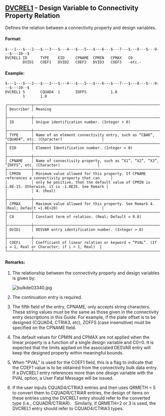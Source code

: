## [DVCREL1](https://help.hexagonmi.com/bundle/MSC_Nastran_2022.4/page/Nastran_Combined_Book/qrg/bulkde/TOC.DVCREL1.xhtml) - Design Variable to Connectivity Property Relation

Defines the relation between a connectivity property and design variables.

#### Format:

```nastran
$---1---$---2---$---3---$---4---$---5---$---6---$---7---$---8---$---9---$---10--$
DVCREL1 ID      TYPE    EID     CPNAME  CPMIN   CPMAX   C0                      
        DVID1   COEF1   DVID2   COEF2   DVID3   COEF3   -etc.-                  
```
#### Example:

```nastran
$---1---$---2---$---3---$---4---$---5---$---6---$---7---$---8---$---9---$---10--$
DVCREL1 5       CQUAD4  1       ZOFFS           1.0                             
        1       1.0                                                             
```
```text
┌───────────┬────────────────────────────────────────────────────────────────────────────────────────────────────┐
│ Describer │ Meaning                                                                                            │
├───────────┼────────────────────────────────────────────────────────────────────────────────────────────────────┤
│ ID        │ Unique identification number. (Integer > 0)                                                        │
├───────────┼────────────────────────────────────────────────────────────────────────────────────────────────────┤
│ TYPE      │ Name of an element connectivity entry, such as “CBAR”, “CQUAD4”, etc. (Character)                  │
├───────────┼────────────────────────────────────────────────────────────────────────────────────────────────────┤
│ EID       │ Element Identification number. (Integer > 0)                                                       │
├───────────┼────────────────────────────────────────────────────────────────────────────────────────────────────┤
│ CPNAME    │ Name of connectivity property, such as “X1”, “X2”, “X3”, “ZOFFS”, etc. (Character)                 │
├───────────┼────────────────────────────────────────────────────────────────────────────────────────────────────┤
│ CPMIN     │ Minimum value allowed for this property. If CPNAME references a connectivity property that can     │
│           │ only be positive, then the default value of CPMIN is 1.0E-15. Otherwise, it is -1.0E35. See Remark │
│           │ 4. (Real)                                                                                          │
├───────────┼────────────────────────────────────────────────────────────────────────────────────────────────────┤
│ CPMAX     │ Maximum value allowed for this property. See Remark 4. (Real; Default =1.0E+20)                    │
├───────────┼────────────────────────────────────────────────────────────────────────────────────────────────────┤
│ C0        │ Constant term of relation. (Real; Default = 0.0)                                                   │
├───────────┼────────────────────────────────────────────────────────────────────────────────────────────────────┤
│ DVIDi     │ DESVAR entry identification number. (Integer > 0)                                                  │
├───────────┼────────────────────────────────────────────────────────────────────────────────────────────────────┤
│ COEFi     │ Coefficient of linear relation or keyword = “PVAL”. (If i = 1, Real or Character; if i > 1, Real)  │
└───────────┴────────────────────────────────────────────────────────────────────────────────────────────────────┘
```
#### Remarks:

1. The relationship between the connectivity property and design variables is given by:

     ![bulkde03340.jpg](https://help-be.hexagonmi.com/bundle/MSC_Nastran_2022.4/page/Nastran_Combined_Book/qrg/bulkde/../../../assets/bulkde03340.jpg?_LANG=enus)  

2. The continuation entry is required.    

3. The fifth field of the entry, CPNAME, only accepts string characters. These string values must be the same as those given in the connectivity entry descriptions in this Guide. For example, if the plate offset is to be designed (CQUAD4, CTRIA3, etc), ZOFFS (case insensitive) must be specified on the CPNAME field.

4. The default values for CPMIN and CPMAX are not applied when the linear property is a function of a single design variable and C0=0. It is expected that the limits applied on the associated DESVAR entry will keep the designed property within meaningful bounds.

5. When "PVAL" is used for the COEF1 field, this is a flag to indicate that the COEF1 value is to be obtained from the connectivity bulk data entry. If a DVCREL1 entry references more than one design variable with the PVAL option, a User Fatal Message will be issued.

6. If the user inputs CQUAD4/CTRIA3 entries and then uses QRMETH = 5 to convert them to CQUADR/CTRIAR entries, the design of items on these entries using the DVCREL1 entry should refer to the converted type (i.e., CQUADR/CTRIAR).   Similarly, if QRMETH=2 or 3 is used, the DVCREL1 entry should refer to CQUAD4/CTRIA3 types.   

